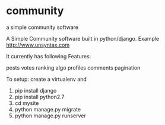# community
a simple community software

A Simple Community software built in python/django. Example http://www.unsyntax.com

It currently has following Features:

posts
votes
ranking algo
profiles
comments
pagination

To setup:
create a virtualenv and 

1. pip install django 
2. pip install python2.7
3. cd mysite
4. python manage.py migrate
5. python manage.py runserver



